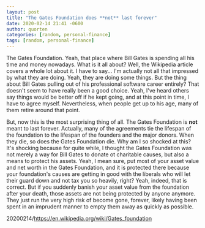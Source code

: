 ```yaml
---
layout: post
title: "The Gates Foundation does **not** last forever"
date: 2020-02-14 21:41 -0600
author: quorten
categories: [random, personal-finance]
tags: [random, personal-finance]
---
```


The Gates Foundation.  Yeah, that place where Bill Gates is spending
all his time and money nowadays.  What is it all about?  Well, the
Wikipedia article covers a whole lot about it.  I have to say... I'm
actually not all that impressed by what they are doing.  Yeah, they
are doing some things.  But the thing about Bill Gates pulling out of
his professional software career entirely?  That doesn't seem to have
really been a good choice.  Yeah, I've heard others say things would
be better off if he kept going, and at this point in time, I have to
agree myself.  Nevertheless, when people get up to his age, many of
them retire around that point.

But, now this is the most surprising thing of all.  The Gates
Foundation is **not** meant to last forever.  Actually, many of the
agreements tie the lifespan of the foundation to the lifespan of the
founders and the major donors.  When they die, so does the Gates
Foundation die.  Why am I so shocked at this?  It's shocking because
for quite while, I thought the Gates Foundation was not merely a way
for Bill Gates to donate ot charitable causes, but also a means to
protect his assets.  Yeah, I mean sure, put most of your asset value
and net worth in the Gates Foundation, and it is protected there
because your foundation's causes are getting in good with the liberals
who will let their guard down and not tax you so heavily, right?
Yeah, indeed, that is correct.  But if you suddenly banish your asset
value from the foundation after your death, those assets are not being
protected by anyone anymore.  They just run the very high risk of
become gone, forever, likely having been spent in an imprudent manner
to empty them away as quickly as possible.

20200214/https://en.wikipedia.org/wiki/Gates_foundation
